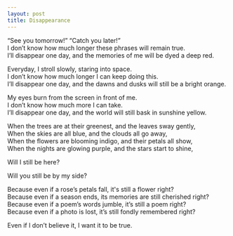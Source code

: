 ```yaml
---
layout: post
title: Disappearance
---
```

“See you tomorrow!” “Catch you later!” <br>
I don’t know how much longer these phrases will remain true. <br>
I’ll disappear one day, and the memories of me will be dyed a deep red.

Everyday, I stroll slowly, staring into space. <br>
I don’t know how much longer I can keep doing this. <br>
I’ll disappear one day, and the dawns and dusks will still be a bright orange.

My eyes burn from the screen in front of me. <br>
I don’t know how much more I can take. <br>
I’ll disappear one day, and the world will still bask in sunshine yellow.

When the trees are at their greenest, and the leaves sway gently, <br>
When the skies are all blue, and the clouds all go away, <br>
When the flowers are blooming indigo, and their petals all show, <br>
When the nights are glowing purple, and the stars start to shine,

Will I still be here?

Will you still be by my side?

Because even if a rose’s petals fall, it's still a flower right? <br>
Because even if a season ends, its memories are still cherished right? <br>
Because even if a poem’s words jumble, it’s still a poem right? <br>
Because even if a photo is lost, it’s still fondly remembered right?

Even if I don’t believe it, I want it to be true.
